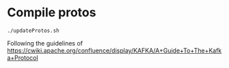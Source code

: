 # Compile protos
`./updateProtos.sh`

Following the guidelines of https://cwiki.apache.org/confluence/display/KAFKA/A+Guide+To+The+Kafka+Protocol